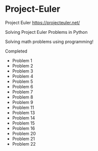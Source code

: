 # Project-Euler
Project Euler
https://projecteuler.net/

Solving Project Euler Problems in Python 

Solving math problems using programming!

Completed
  - Problem 1 
  - Problem 2
  - Problem 3
  - Problem 4
  - Problem 5
  - Problem 6
  - Problem 7
  - Problem 8
  - Problem 9
  - Problem 11
  - Problem 13
  - Problem 14
  - Problem 15
  - Problem 16
  - Problem 20
  - Problem 21
  - Problem 22
